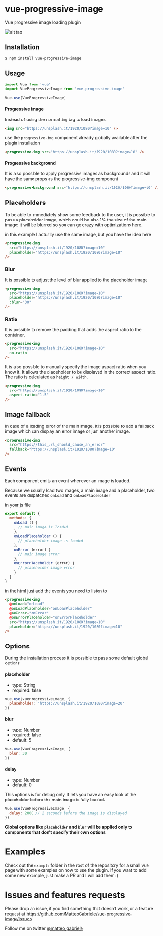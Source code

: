 # vue-progressive-image

Vue progressive image loading plugin


![alt tag](https://raw.githubusercontent.com/MatteoGabriele/vue-progressive-image/master/example.gif)


## Installation

```bash
$ npm install vue-progressive-image
```

## Usage

```js
import Vue from 'vue'
import VueProgressiveImage from 'vue-progressive-image'

Vue.use(VueProgressiveImage)
```

#### Progressive image

Instead of using the normal `img` tag to load images

```html
<img src="https://unsplash.it/1920/1080?image=10" />
```

use the `progressive-img` component already globally available after the plugin installation

```html
<progressive-img src="https://unsplash.it/1920/1080?image=10" />
```

#### Progressive background

It is also possible to apply progressive images as backgrounds and it will have the same props as the progressive-img component

```html
<progressive-background src="https://unsplash.it/1920/1080?image=10" />
```


## Placeholders

To be able to immediately show some feedback to the user, it is possible to pass a placeholder image, which could be also 1% the size of the main image: it will be blurred so you can go crazy with optimizations here.

in this example I actually use the same image, but you have the idea here

```html
<progressive-img
  src="https://unsplash.it/1920/1080?image=10"
  placeholder="https://unsplash.it/1920/1080?image=10"
/>
```

### Blur

It is possible to adjust the level of blur applied to the placeholder image

```html
<progressive-img
  src="https://unsplash.it/1920/1080?image=10"
  placeholder="https://unsplash.it/1920/1080?image=10"
  :blur="30"
/>
```

### Ratio

It is possible to remove the padding that adds the aspect ratio to the container.


```html
<progressive-img
  src="https://unsplash.it/1920/1080?image=10"
  no-ratio
/>
```

It is also possible to manually specify the image aspact ratio when you know it. It allows the placeholder to be displayed in the correct aspect ratio. The ratio is calculated as `height / width`.

```html
<progressive-img
  src="https://unsplash.it/1920/1080?image=10"
  aspect-ratio="1.5"
/>
```

## Image fallback

In case of a loading error of the main image, it is possible to add a fallback image which can display an error image or just another image.

```html
<progressive-img
  src="https://this_url_should_cause_an_error"
  fallback="https://unsplash.it/1920/1080?image=10"
/>
```


## Events

Each component emits an event whenever an image is loaded.

Because we usually load two images, a main image and a placeholder, two events are dispatched `onLoad` and `onLoadPlaceholder`

in your js file

```js
export default {
  methods: {
    onLoad () {
      // main image is loaded
    },
    onLoadPlaceholder () {
      // placeholder image is loaded
    },
    onError (error) {
      // main image error
    },
    onErrorPlaceholder (error) {
      // placeholder image error
    }
  }
}
```

in the html just add the events you need to listen to

```html
<progressive-img
  @onLoad="onLoad"
  @onLoadPlaceholder="onLoadPlaceholder"
  @onError="onError"
  @onErrorPlaceholder="onErrorPlaceholder"
  src="https://unsplash.it/1920/1080?image=10"
  placeholder="https://unsplash.it/1920/1080?image=10"
/>
```


## Options

During the installation process it is possible to pass some default global options


#### placeholder
*	type: String
*	required: false

```js
Vue.use(VueProgressiveImage, {
  placeholder: 'https://unsplash.it/1920/1080?image=20'
})
```

#### blur
*	type: Number
*	required: false
*	default: 5

```js
Vue.use(VueProgressiveImage, {
  blur: 30
})
```

#### delay
*	type: Number
*	default: 0

This options is for debug only. It lets you have an easy look at the placeholder before the main image is fully loaded.

```js
Vue.use(VueProgressiveImage, {
  delay: 2000 // 2 seconds before the image is displayed
})
```

**Global options like `placeholder` and `blur` will be applied only to components that don't specify their own options**


# Examples
Check out the `example` folder in the root of the repository for a small vue page with some examples on how to use the plugin.
If you want to add some new example, just make a PR and I will add them :)


# Issues and features requests
Please drop an issue, if you find something that doesn't work, or a feature request at https://github.com/MatteoGabriele/vue-progressive-image/issues

Follow me on twitter [@matteo_gabriele](https://twitter.com/matteo_gabriele)

